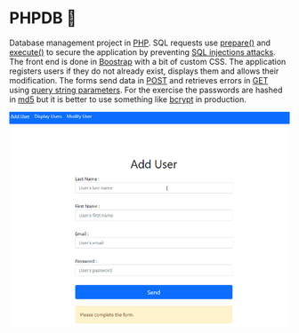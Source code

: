 # PHPDB :elephant:

Database management project in [PHP](https://www.php.net/). SQL requests use [prepare()](https://www.php.net/manual/en/pdo.prepare.php) and [execute()](https://www.php.net/manual/en/pdostatement.execute.php) to secure the application by preventing [SQL injections attacks](https://developer.mozilla.org/en-US/docs/Glossary/SQL_Injection). The front end is done in [Boostrap](https://getbootstrap.com/) with a bit of custom CSS. The application registers users if they do not already exist, displays them and allows their modification. The forms send data in [POST](https://developer.mozilla.org/en-US/docs/Web/HTTP/Methods/POST) and retrieves errors in [GET](https://developer.mozilla.org/en-US/docs/Web/HTTP/Methods/GET) using [query string parameters](https://en.wikipedia.org/wiki/Query_string). For the exercise the passwords are hashed in [md5](https://www.php.net/manual/en/function.md5.php) but it is better to use something like [bcrypt](https://en.wikipedia.org/wiki/Bcrypt) in production.

![Demo gif](PHPDB.gif)

